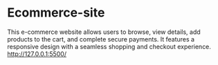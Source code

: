 # Ecommerce-site
This e-commerce website allows users to browse, view details, add products to the cart, and complete secure payments. It features a responsive design with a seamless shopping and checkout experience. http://127.0.0.1:5500/
